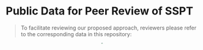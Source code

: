 # Public Data for Peer Review of SSPT

> To facilitate reviewing our proposed approach, reviewers please refer to the corresponding data in this repository:
>
> 

<div align=center><img src="https://github.com/ssbse2021/SSPT/blob/main/figures/overview.png" style="zoom:20%" /></div>

